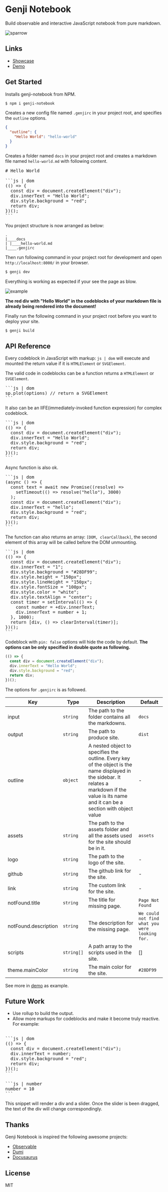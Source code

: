 # Genji Notebook

Build observable and interactive JavaScript notebook from pure markdown.

![sparrow](./assets/sparrow.jpg)

## Links

- [Showcase](https://sparrow-vis.github.io/)
- [Demo](./demo/)

## Get Started

Installs genji-notebook from NPM.

```bash
$ npm i genji-notebook
```

Creates a new config file named `.genjirc` in your project root, and specifies the `outline` options.

```json
{
  "outline": {
    "Hello World": "hello-world"
  }
}
```

Creates a folder named `docs` in your project root and creates a markdown file named `hello-world.md` with following content.

<pre>
# Hello World

```js | dom
(() => {
  const div = document.createElement("div");
  div.innerText = "Hello World";
  div.style.background = "red";
  return div;
})();
```
</pre>

You project structure is now arranged as below:

```
.
|____docs
| |____hello-world.md
|____.genjirc
```

Then run following command in your project root for development and open `http://localhost:8000/` in your browser.

```bash
$ genji dev
```

Everything is working as expected if your see the page as blow.

![example](./assets/example.jpg)

**The red div with "Hello World" in the codeblocks of your markdown file is already being rendered into the document!**

Finally run the following command in your project root before you want to deploy your site.

```bash
$ genji build
```

## API Reference

Every codeblock in JavaScript with markup: `js | dom` will execute and mounted the return value if it is `HTMLElement` or `SVGElement`.

The valid code in codeblocks can be a function returns a `HTMLElement` or `SVGElement`.

<pre>
```js | dom
sp.plot(options) // return a SVGElement
```
</pre>

It also can be an IIFE(immediately-invoked function expression) for complex codeblock.

<pre>
```js | dom
(() => {
  const div = document.createElement("div");
  div.innerText = "Hello World";
  div.style.background = "red";
  return div;
})();
```
</pre>

Async function is also ok.

<pre>
```js | dom
(async () => {
  const text = await new Promise((resolve) =>
    setTimeout(() => resolve("hello"), 3000)
  );
  const div = document.createElement("div");
  div.innerText = "hello";
  div.style.background = "red";
  return div;
})();
```
</pre>

The function can also returns an array: `[DOM, clearCallback]`, the second element of this array will be called before the DOM unmounting.

<pre>
```js | dom
(() => {
  const div = document.createElement("div");
  div.innerText = "1";
  div.style.background = "#28DF99";
  div.style.height = "150px";
  div.style.lineHeight = "150px";
  div.style.fontSize = "100px";
  div.style.color = "white";
  div.style.textAlign = "center";
  const timer = setInterval(() => {
    const number = +div.innerText;
    div.innerText = number + 1;
  }, 1000);
  return [div, () => clearInterval(timer)];
})();
```
</pre>

Codeblock with `pin: false` options will hide the code by default. **The options can be only specified in double quote as following.**

```js | dom "pin: false"
(() => {
  const div = document.createElement("div");
  div.innerText = "Hello World";
  div.style.background = "red";
  return div;
})();
```

The options for `.genjirc` is as followed.

| Key                  | Type       | Description                                                                                                                                                                                      | Default                                        |
| -------------------- | ---------- | ------------------------------------------------------------------------------------------------------------------------------------------------------------------------------------------------ | ---------------------------------------------- |
| input                | `string`   | The path to the folder contains all the markdowns.                                                                                                                                               | `docs`                                         |
| output               | `string`   | The path to produce site.                                                                                                                                                                        | `dist`                                         |
| outline              | `object`   | A nested object to specifies the outline. Every key of the object is the name displayed in the sidebar. It relates a markdown if the value is its name and it can be a section with object value | -                                              |
| assets               | `string`   | The path to the assets folder and all the assets used for the site should be in it.                                                                                                              | `assets`                                       |
| logo                 | `string`   | The path to the logo of the site.                                                                                                                                                                | -                                              |
| github               | `string`   | The github link for the site.                                                                                                                                                                    | -                                              |
| link                 | `string`   | The custom link for the site.                                                                                                                                                                    | -                                              |
| notFound.title       | `string`   | The title for missing page.                                                                                                                                                                      | `Page Not Found`                               |
| notFound.description | `string`   | The description for the missing page.                                                                                                                                                            | `We could not find what you were looking for.` |
| scripts              | `string[]` | A path array to the scripts used in the site.                                                                                                                                                    | []                                             |
| theme.mainColor      | `string`   | The main color for the site.                                                                                                                                                                     | `#28DF99`                                      |

See more in [demo](./demo/.genjirc) as example.

## Future Work

- Use rollup to build the output.
- Allow more markups for codeblocks and make it become truly reactive. For example:

<pre>

```js | dom
(() => {
  const div = document.createElement("div");
  div.innerText = number;
  div.style.background = "red";
  return div;
})();
```

```js | number
number = 10
```
</pre>

This snippet will render a div and a slider. Once the slider is been dragged, the text of the div will change correspondingly.

## Thanks

Genji Notebook is inspired the following awesome projects:

- [Observable](https://observablehq.com/)
- [Dumi](https://github.com/umijs/dumi)
- [Docusaurus](https://github.com/facebook/Docusaurus)

## License

MIT
